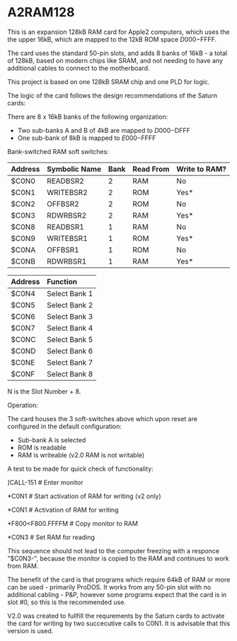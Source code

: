 # A2RAM128

This is an expansion 128kB RAM card for Apple2 computers, which uses the the upper 16kB, which are mapped to the 12kB ROM space $D000-$FFFF.

The card uses the standard 50-pin slots, and adds 8 banks of 16kB - a total of 128kB, based on modern chips like SRAM, and not needing to have any additional cables to connect to the motherboard.

This project is based on one 128kB SRAM chip and one PLD for logic.

The logic of the card follows the design recommendations of the Saturn cards:

There are 8 x 16kB banks of the following organization:
* Two sub-banks A and B of 4kB are mapped to $D000-$DFFF
* One sub-bank of 8kB is mapped to $E000-$FFFF

Bank-switched RAM soft switches:

| Address | Symbolic Name | Bank | Read From | Write to RAM? |
|:--------|:--------------|:-----|:----------|:--------------|
|$C0N0|READBSR2|2|RAM|No|
|$C0N1|WRITEBSR2|2|ROM|Yes*|
|$C0N2|OFFBSR2|2|ROM|No|
|$C0N3|RDWRBSR2|2|RAM|Yes*|
|$C0N8|READBSR1|1|RAM|No|
|$C0N9|WRITEBSR1|1|ROM|Yes*|
|$C0NA|OFFBSR1|1|ROM|No|
|$C0NB|RDWRBSR1|1|RAM|Yes*|

| Address | Function |
|:--------|:--------------|
|$C0N4|Select Bank 1|
|$C0N5|Select Bank 2|
|$C0N6|Select Bank 3|
|$C0N7|Select Bank 4|
|$C0NC|Select Bank 5|
|$C0ND|Select Bank 6|
|$C0NE|Select Bank 7|
|$C0NF|Select Bank 8|

N is the Slot Number + 8.

Operation:

The card houses the 3 soft-switches above which upon reset are configured in the default configuration:

* Sub-bank A is selected
* ROM is readable
* RAM is writeable (v2.0 RAM is not writable)

A test to be made for quick check of functionality:

]CALL-151           # Enter monitor

*C0N1               # Start activation of RAM for writing (v2 only)

*C0N1               # Activation of RAM for writing

*F800<F800.FFFFM    # Copy monitor to RAM

*C0N3               # Set RAM for reading

This sequence should not lead to the computer freezing with a responce "$C0N3-", because the monitor is copied to the RAM and continues to work from RAM.

The benefit of the card is that programs which require 64kB of RAM or more can be used - primarily ProDOS. It works from any 50-pin slot with no additional cabling - P&P, however some programs expect that the card is in slot #0, so this is the recommended use.

V2.0 was created to fullfill the requrements by the Saturn cards to activate the card for writing by two succecutive calls to C0N1. It is advisable that this version is used.

